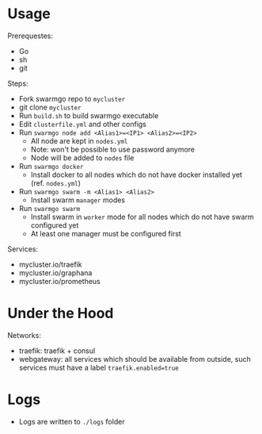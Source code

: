# Usage

Prerequestes:

- Go
- sh
- git

Steps:

- Fork swarmgo repo to `mycluster`
- git clone `mycluster`
- Run `build.sh` to build swarmgo executable
- Edit `clusterfile.yml` and other configs
- Run `swarmgo node add <Alias1>=<IP1> <Alias2>=<IP2>`
  - All node are kept in `nodes.yml`
  - Note: won't be possible to use password anymore
  - Node will be added to `nodes` file
- Run `swarmgo docker`
  - Install docker to all nodes which do not have docker installed yet (ref. `nodes.yml`)
- Run `swarmgo swarm -m <Alias1> <Alias2>`
  - Install swarm `manager` modes
- Run `swarmgo swarm`
  - Install swarm in `worker` mode for all nodes which do not have swarm configured yet
  - At least one manager must be configured first


Services:
- mycluster.io/traefik
- mycluster.io/graphana
- mycluster.io/prometheus

# Under the Hood

Networks:
- traefik: traefik + consul
- webgateway: all services which should be available from outside, such services must have a label `traefik.enabled=true`

# Logs

- Logs are written to `./logs` folder

 